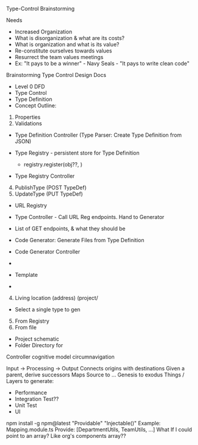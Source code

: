 Type-Control Brainstorming

Needs
-   Increased Organization
-   What is disorganization & what are its costs?
-   What is organization and what is its value?
-   Re-constitute ourselves towards values
-   Resurrect the team values meetings
-   Ex: "It pays to be a winner" - Navy Seals - "It pays to write clean code"

Brainstorming
Type Control Design Docs
-   Level 0 DFD
-   Type Control
-   Type Definition
-   Concept Outline:
1.  Properties
2.  Validations

-   Type Definition Controller (Type Parser: Create Type Definition from JSON)
-   Type Registry - persistent store for Type Definition
	- registry.register(obj??, )

-   Type Registry Controller

4.  PublishType (POST TypeDef)
5.  UpdateType (PUT TypeDef)

-   URL Registry

-   Type Controller - Call URL Reg endpoints. Hand to Generator

-   List of GET endpoints, & what they should be
-   Code Generator: Generate Files from Type Definition    
-   Code Generator Controller
- 
-   Template
- 
4.  Living location (address) (project/
-   Select a single type to gen
5.  From Registry
6.  From file
-   Project schematic
-   Folder Directory for

Controller cognitive model circumnavigation

Input -> Processing -> Output
Connects origins with destinations
Given a parent, derive successors
Maps Source to …
Genesis to exodus
Things / Layers to generate:
-   Performance
-   Integration Test??
-   Unit Test
-   UI
    
npm install -g npm@latest
"Providable"
"Injectable()"
Example:
Mapping.module.ts
Provide: [DepartmentUtils, TeamUtils, …]
What If I could point to an array? Like org's components array??

